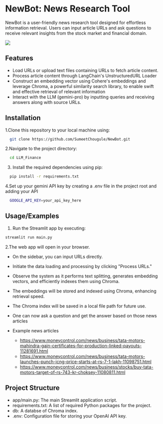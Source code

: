 
# NewBot: News Research Tool 

NewBot is a user-friendly news research tool designed for effortless information retrieval. Users can input article URLs and ask questions to receive relevant insights from the stock market and financial domain.

![](newbot.jpg)

## Features

- Load URLs or upload text files containing URLs to fetch article content.
- Process article content through LangChain's UnstructuredURL Loader
- Construct an embedding vector using Cohere's embeddings and leverage Chroma, a powerful similarity search library, to enable swift and effective retrieval of relevant information
- Interact with the LLM (gemini-pro) by inputting queries and receiving answers along with source URLs.


## Installation

1.Clone this repository to your local machine using:

```bash
  git clone https://github.com/SumeetChougule/NewBot.git
```
2.Navigate to the project directory:

```bash
  cd LLM_Finance
```
3. Install the required dependencies using pip:

```bash
  pip install -r requirements.txt
```
4.Set up your gemini API key by creating a .env file in the project root and adding your API

```bash
  GOOGLE_API_KEY=your_api_key_here
```
## Usage/Examples

1. Run the Streamlit app by executing:
```bash
streamlit run main.py

```

2.The web app will open in your browser.

- On the sidebar, you can input URLs directly.

- Initiate the data loading and processing by clicking "Process URLs."

- Observe the system as it performs text splitting, generates embedding vectors, and efficiently indexes them using Chroma.

- The embeddings will be stored and indexed using Chroma, enhancing retrieval speed.

- The Chroma index will be saved in a local file path for future use.
- One can now ask a question and get the answer based on those news articles
- Example news articles
  - https://www.moneycontrol.com/news/business/tata-motors-mahindra-gain-certificates-for-production-linked-payouts-11281691.html
  - https://www.moneycontrol.com/news/business/tata-motors-launches-punch-icng-price-starts-at-rs-7-1-lakh-11098751.html
  - https://www.moneycontrol.com/news/business/stocks/buy-tata-motors-target-of-rs-743-kr-choksey-11080811.html

## Project Structure

- app/main.py: The main Streamlit application script.
- requirements.txt: A list of required Python packages for the project.
- db: A databse of Chroma index.
- .env: Configuration file for storing your OpenAI API key.